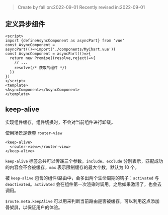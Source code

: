 >Create by fall on:2022-09-01
>Recently revised in:2022-09-01

## 定义异步组件

```vue
<script>
import {defineAsyncComponent as asyncPart} from 'vue'
const AsyncComponent = asyncPart(()=>import('./components/MyChart.vue'))
const AsyncComponent = asyncPart(()=>{
  return new Promise((resolve,reject)=>{
    // ...
    resolve(/* 获取的组件 */)
  })
})
</script>
<template>
<AsyncComponent></AsyncComponent>
</template>
```

## keep-alive

实现组件缓存，组件切换时，不会对当前组件进行卸载。

使用场景是嵌套 `router-view`

```vue
<keep-alive>
  <router-view></router-view>
</keep-alive>
```

`keep-alive` 标签总共可以传递三个参数，`include`、`exclude` 分别表示，匹配成功的内容会不会被缓存，`max` 表示限制缓存的最大个数，默认为 10 个。  

被 `keep-alive` 包含的组件/路由中，会多出两个生命周期的钩子：`activated` 与 `deactivated`。`activated` 会在组件第一次渲染时调用，之后如果激活了，也会去调用。

`$route.meta.keepAlive` 可以用来判断当前路由是否被缓存，可以利用这点添加骨架屏，以保证用户的体验。